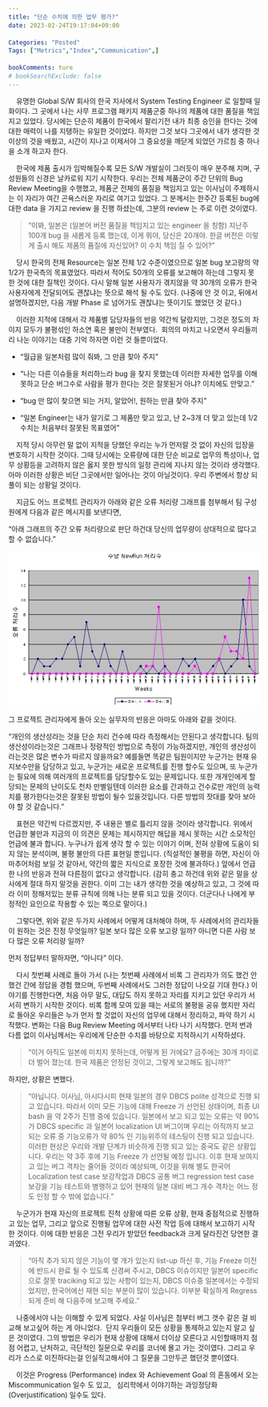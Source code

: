 ```yaml
---
title: "단순 수치에 의한 업무 평가?"
date: 2023-02-24T19:17:04+09:00

Categories: "Posted"
Tags: ["Metrics","Index","Communication",]

bookComments: ture
# bookSearchExclude: false
---
```

    유명한 Global S/W 회사의 한국 지사에서 System Testing Engineer 로 일할때 일화이다. 그 곳에서 나는 사무 프로그램 패키지 제품군중 하나의 제품에 대한 품질을 책임 지고 있었다. 당시에는 단순히 제품이 한국에서 팔리기전 내가 최종 승인을 한다는 것에 대한 매력이 나를 지탱하는 유일한 것이었다. 하지만 그것 보다 그곳에서 내가 생각한 것 이상의 것을 배웠고, 시간이 지나고 이제서야 그 중요성을 깨닫게 되었던 가르침 중 하나을 소개 하고자 한다.  

    한국에 제품 출시가 임박해질수록 모든 S/W 개발실이 그러듯이 매우 분주해 지며, 구성원들의 신경은 날카로워 지기 시작한다. 우리는 전체 제품군이 주간 단위의 Bug Review Meeting을 수행했고, 제품군 전체의 품질을 책임지고 있는 이사님이 주제하시는 이 자리가 여간 곤욕스러운 자리로 여기고 있었다. 그 분께서는 한주간 등록된 bug에 대한 data 을 가지고 review 을 진행 하셨는데, 그분의 review 는 주로 이런 것이였다.  

>“이봐, 일본은 (일본어 버전 품질을 책임지고 있는 engineer 을 칭함) 지난주 100개 bug 을 새롭게 등록 했는데, 
이게 뭐야, 당신은 20개야. 한글 버전은 이렇게 출시 해도 제품의 품질에 자신있어? 이 수치 책임 질 수 있어?”  


    당시 한국의 전체 Resource는 일본 전체 1/2 수준이였으므로 일본 bug 보고량의 약 1/2가 한국측의 목표였었다. 따라서 적어도 50개의 오류를 보고해야 하는데 그렇지 못한 것에 대한 질책인 것이다. 다시 말해 일본 사용자가 겪지않을 약 30개의 오류가 한국 사용자에게 전달되어도 괜찮냐는 뜻으로 해석 될 수도 있다. (나중에 안 것 이고, 뒤에서 설명하겠지만, 다음 개발 Phase 로 넘어가도 괜찮냐는 뜻이기도 했었던 것 같다.)  

    이러한 지적에 대해서 각 제품별 담당자들의 반응 약간씩 달랐지만, 그것은 정도의 차이지 모두가 불평섞인 하소연 혹은 불만이 전부였다.  회의의 마치고 나오면서 우리들끼리 나눈 이야기는 대충 기억 하자면 이런 것 들뿐이었다.  

- “월급을 일본처럼 많이 줘봐, 그 만큼 찾아 주지”  

- “나는 다른 이슈들을 처리하느라 bug 을 찾지 못했는데 이러한 자세한 업무를 이해 못하고 단순 버그수로 사람을 평가 한다는 것은 잘못된거 아냐? 이치에도 안맞고.”  

- “bug 만 많이 찾으면 되는 거지, 알았어!, 원하는 만큼 찾아 주지”  

- “일본 Engineer는 내가 알기로 그 제품만 맞고 있고, 난 2~3개 더 맞고 있는데 1/2 수치는 처음부터 잘못된 목표였어”  


    지적 당시 아무런 말 없이 지적을 당했던 우리는 누가 먼저랄 것 없이 자신의 입장을 변호하기 시작한 것이다. 그때 당시에는 오류량에 대한 단순 비교로 업무의 특성이나, 업무 상황등을 고려하지 않은 옳지 못한 방식의 일정 관리에 지나지 않는 것이라 생각했다. 아마 이러한 상황은 비단 그곳에서만 일어나는 것이 아닐것이다. 우리 주변에서 항상 되풀이 되는 상황일 것이다.   

    지금도 어느 프로젝트 관리자가 아래와 같은 오류 처리량 그래프를 첨부해서 팀 구성원에게 다음과 같은 메시지를 보낸다면,  

“아래 그래프의 주간 오류 처리량으로 판단 하건대 당신의 업무량이 상대적으로 많다고 할 수 없습니다.”  

![매트릭스](metrix.png#center "그래프")

그 프로젝트 관리자에게 돌아 오는 실무자의 반응은 아마도 아래와 같을 것이다.   

“개인의 생산성라는 것을 단순 처리 건수에 따라 측정해서는 안된다고 생각합니다. 팀의 생산성이라는것은 그래프나 정량적인 방법으로 측정이 가능하겠지만, 개인의 생산성이라는것은 많은 변수가 따르지 않을까요? 예를들면 똑같은 팀원이지만 누군가는 현재 유지보수만을 담당하고 있고, 누군가는 새로운 프로젝트를 진행 할수도 있으며, 또 누군가는 필요에 의해 여러개의 프로젝트를 담당할수도 있는 문제입니다. 또한 개개인에게 할당되는 문제의 난이도도 천차 만별일텐데 이러한 요소를 간과하고 건수로만 개인의 능력치를 평가한다는것은 잘못된 방법이 될수 있을것입니다. 다른 방법의 잣대를 찾아 보아야 할 것 같습니다.”  

    표현은 약간씩 다르겠지만, 주 내용은 별로 틀리지 않을 것이라 생각합니다. 위에서 언급한 불만과 지금의 이 의견은 문제는 제시하지만 해답을 제시 못하는 시간 소모적인 언급에 불과 합니다. 누구나가 쉽게 생각 할 수 있는 이야기 이며, 전혀 상황에 도움이 되지 않는 분석이며, 불평 불만의 다른 표현일 뿐입니다. (직설적인 불평을 하면, 자신이 아마추어처럼 보일 것 같아서, 약간의 짧은 지식으로 포장한 것에 불과하다.) 앞에서 언급한 나의 반응과 전혀 다른점이 없다고 생각합니다. (감히 충고 하건데 위와 같은 말을 상사에게 절대 하지 말것을 권한다. 이미 그는 내가 생각한 것을 예상하고 있고, 그 것에 따라 이미 정해저있는 분류 규칙에 의해 나는 분류 되고 있을 것이다. 더군다나 나에게 부정적인 요인으로 작용할 수 있는 쪽으로 말이다.)  

    그렇다면, 위와 같은 두가지 사례에서 어떻게 대처해야 하며, 두 사례에서의 관리자들이 원하는 것은 진정 무엇일까? 일본 보다 많은 오류 보고량 일까? 아니면 다른 사람 보다 많은 오류 처리량 일까?  

먼저 정답부터 말하자면, “아니다” 이다.   

    다시 첫번째 사례로 돌아 가서 (나는 첫번째 사례에서 비록 그 관리자가 의도 했건 안했건 간에 정답을 경험 했으며, 두번째 사례에서도 그러한 정답이 나오길 기대 한다.) 이야기를 진행한다면, 처음 아무 말도, 대답도 하지 못하고 자리를 지키고 있던 우리가 서서히 변하기 시작한 것이다. 비록 함께 모여 있을 때는 서로의 불평을 공유 했지만 자리로 돌아온 우리들은 누가 먼저 할 것없이 자신의 업무에 대해서 정리하고, 파악 하기 시작했다. 변화는 다음 Bug Review Meeting 에서부터 나타 나기 시작했다. 먼저 번과 다름 없이 이사님께서는 우리에게 단순한 수치를 바탕으로 지적하시기 시작하셨다.  

>“이거 아직도 일본에 미치지 못하는데, 어떻게 된 거에요? 금주에는 30개 차이로 더 벌어 졌는데. 한국 제품은 안정된 것이고, 그렇게 보고해도 됩니까?”   


하지만, 상황은 변했다.  

>“아닙니다. 이사님, 아시다시피 현재 일본의 경우 DBCS polite 성격으로 진행 되고 있습니다. 따라서 이미 모든 기능에 대해 Freeze 가 선언된 상태이며, 최종 UI bash 을 약 2주가 진행 중에 있습니다. 일본에서 보고 되고 있는 오류는 약 90% 가 DBCS specific 과 일본어 localization UI 버그이며 우리는 아직까지 보고 되는 오류 중 기능오류가 약 80% 인 기능위주의 테스팅이 진행 되고 있습니다. 이러한 현상은 우리와 개발 단계가 비슷하게 진행 되고 있는 중국도 같은 상황입니다. 우리는 약 3주 후에 기능 Freeze 가 선언될 예정 입니다. 이후 현재 보여지고 있는 버그 격차는 줄어들 것이라 예상되며, 이것을 위해 별도 한국어 Localization test case 보강작업과 DBCS 공통 버그 regression test case 보강을 기능 테스트와 병행하고 있어 현재의 일본 대비 버그 개수 격차는 어느 정도 인정 할 수 밖에 없습니다.”  

    누군가가 현재 자신의 프로젝트 진척 상황에 따른 오류 상황, 현재 중점적으로 진행하고 있는 업무, 그리고 앞으로 진행될 업무에 대한 사전 작업 등에 대해서 보고하기 시작한 것이다. 이에 대한 반응은 그전 우리가 받았던 feedback과 크게 달라진건 당연한 결과였다.  

>“아직 추가 되지 않은 기능이 몇 개가 있는지 list-up 하신 후, 기능 Freeze 이전에 반드시 완료 될 수 있도록 신경써 주시고, DBCS 이슈이지만 일본어 specific 으로 잘못 traciking 되고 있는 사항이 있는지, DBCS 이슈중 일본에서는 수정되었지만, 한국어에선 재현 되는 부분이 많이 있습니다. 이부분 확실하게 Regress 되게 준비 해 다음주에 보고해 주세요.”  

    나중에서야 나는 이해할 수 있게 되었다. 사실 이사님은 첨부터 버그 갯수 같은 걸 비교해 보고싶어 하는 게 아니었다.  단지 우리들이 모든 상황을 통제하고 있는지 알고 싶은 것이였다. 그의 방법은 우리가 현재 상황에 대해서 더이상 모른다고 시인할때까지 점점 어렵고, 난처하고, 극단적인 질문으로 우리를 코너에 몰고 가는 것이였다. 그리고 우리가 스스로 미진하다는걸 인실직고해서야 그 질문을 그만두곤 했던것 뿐이였다.  

    이것은 Progress (Performance) index 와 Achievement Goal 의 혼동에서 오는 Miscommunication 일수 도 있고,   
심리학에서 이야기하는 과잉정당화 (Overjustification) 일수도 있다.    